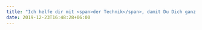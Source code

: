 ```yaml
---
title: "Ich helfe dir mit <span>der Technik</span>, damit Du Dich ganz auf Dein <span>Kerngeschäft</span> konzentrieren kannst"
date: 2019-12-23T16:48:28+06:00
---
```

